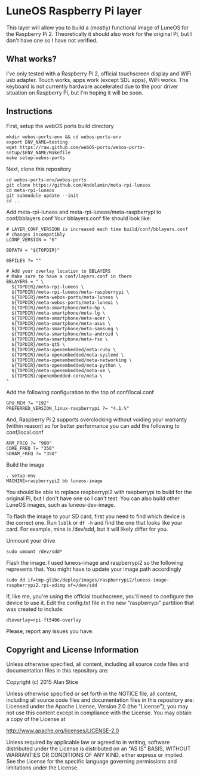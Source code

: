 LuneOS Raspberry Pi layer
=============
This layer will allow you to build a (mostly) functional image of LuneOS for the Raspberry Pi 2. Theoretically it should also work for the original Pi, but I don't have one so I have not verified.

## What works?

I've only tested with a Raspberry Pi 2, official touchscreen display and WiFi usb adapter. Touch works, apps work (except SDL apps), WiFi works. The keyboard is not currently hardware accelerated due to the poor driver situation on Raspberry Pi, but I'm hoping it will be soon.

## Instructions

First, setup the webOS ports build directory

```
mkdir webos-ports-env && cd webos-ports-env
export ENV_NAME=testing
wget https://raw.github.com/webOS-ports/webos-ports-setup/$ENV_NAME/Makefile
make setup-webos-ports
```

Next, clone this repository

```
cd webos-ports-env/webos-ports
git clone https://github.com/Andolamin/meta-rpi-luneos
cd meta-rpi-luneos
git submodule update --init
cd ..
```

Add meta-rpi-luneos and meta-rpi-luneos/meta-raspberrypi to conf/bblayers.conf
Your bblayers.conf file should look like:

```
# LAYER_CONF_VERSION is increased each time build/conf/bblayers.conf
# changes incompatibly
LCONF_VERSION = "6"

BBPATH = "${TOPDIR}"

BBFILES ?= ""

# Add your overlay location to BBLAYERS
# Make sure to have a conf/layers.conf in there
BBLAYERS = " \
  ${TOPDIR}/meta-rpi-luneos \
  ${TOPDIR}/meta-rpi-luneos/meta-raspberrypi \
  ${TOPDIR}/meta-webos-ports/meta-luneos \
  ${TOPDIR}/meta-webos-ports/meta-luneui \
  ${TOPDIR}/meta-smartphone/meta-hp \
  ${TOPDIR}/meta-smartphone/meta-lg \
  ${TOPDIR}/meta-smartphone/meta-acer \
  ${TOPDIR}/meta-smartphone/meta-asus \
  ${TOPDIR}/meta-smartphone/meta-samsung \
  ${TOPDIR}/meta-smartphone/meta-android \
  ${TOPDIR}/meta-smartphone/meta-fso \
  ${TOPDIR}/meta-qt5 \
  ${TOPDIR}/meta-openembedded/meta-ruby \
  ${TOPDIR}/meta-openembedded/meta-systemd \
  ${TOPDIR}/meta-openembedded/meta-networking \
  ${TOPDIR}/meta-openembedded/meta-python \
  ${TOPDIR}/meta-openembedded/meta-oe \
  ${TOPDIR}/openembedded-core/meta \
"
```

Add the following configuration to the top of conf/local.conf

```
GPU_MEM ?= "192"
PREFERRED_VERSION_linux-raspberrypi ?= "4.1.%"
```

And, Raspberry Pi 2 supports overclocking without voiding your warranty (within reason) so for better performance you can add the following to conf/local.conf

```
ARM_FREQ ?= "900"
CORE_FREQ ?= "350"
SDRAM_FREQ ?= "350"
```

Build the image

```
. setup-env
MACHINE=raspberrypi2 bb luneos-image
```

You should be able to replace raspberrypi2 with raspberrypi to build for the original Pi, but I don't have one so I can't test. You can also build other LuneOS images, such as luneos-dev-image.

To flash the image to your SD card, first you need to find which device is the correct one. Run `lsblk` or `df -h` and find the one that looks like your card. For example, mine is /dev/sdd, but it will likely differ for you.

Unmount your drive

```
sudo umount /dev/sdd*
```

Flash the image. I used luneos-image and raspberrypi2 so the following represents that. You might have to update your image path accordingly

```
sudo dd if=tmp-glibc/deploy/images/raspberrypi2/luneos-image-raspberrypi2.rpi-sdimg of=/dev/sdd
```

If, like me, you're using the official touchscreen, you'll need to configure the device to use it. Edit the config.txt file in the new "raspberrypi" partition that was created to include:

```
dtoverlay=rpi-ft5406-overlay
```

Please, report any issues you have.

## Copyright and License Information

Unless otherwise specified, all content, including all source code files and
documentation files in this repository are:

Copyright (c) 2015 Alan Stice

Unless otherwise specified or set forth in the NOTICE file, all content,
including all source code files and documentation files in this repository are:
Licensed under the Apache License, Version 2.0 (the "License");
you may not use this content except in compliance with the License.
You may obtain a copy of the License at

http://www.apache.org/licenses/LICENSE-2.0

Unless required by applicable law or agreed to in writing, software
distributed under the License is distributed on an "AS IS" BASIS,
WITHOUT WARRANTIES OR CONDITIONS OF ANY KIND, either express or implied.
See the License for the specific language governing permissions and
limitations under the License.


